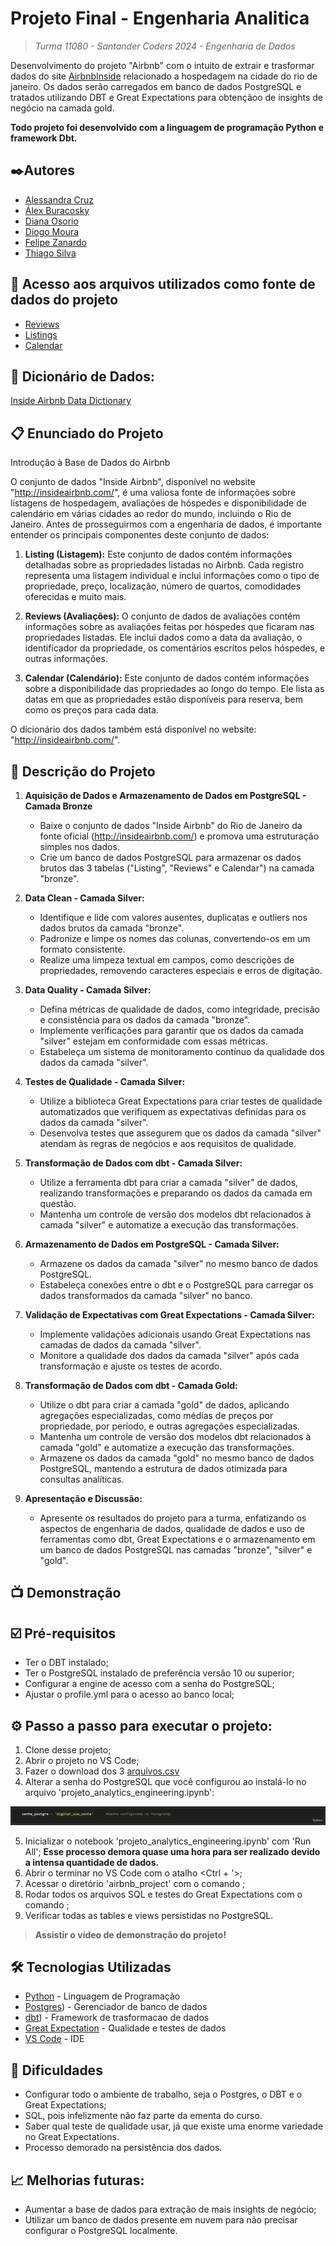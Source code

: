# Projeto Final - Engenharia Analitica
> *Turma 11080 - Santander Coders 2024 - Engenharia de Dados*

Desenvolvimento do projeto "Airbnb" com o intuito de extrair e trasformar dados do site [AirbnbInside](http://insideairbnb.com/) relacionado a hospedagem na cidade do rio de janeiro. Os dados serão carregados em banco de dados PostgreSQL e tratados utilizando DBT e Great Expectations para obtençãoo de insights de negócio na camada gold.

**Todo projeto foi desenvolvido com a linguagem de programação Python e framework Dbt.**

## ✒️Autores 
- [Alessandra Cruz](https://github.com/alessandracruz)
- [Álex Buracosky](https://github.com/aburacosk)
- [Diana Osorio](https://github.com/diana468)
- [Diogo Moura](https://github.com/HyogoMoura)
- [Felipe Zanardo](https://github.com/FelipeBZanardo)
- [Thiago Silva](https://github.com/thiagodemedeiros)

## 📓 Acesso aos arquivos utilizados como fonte de dados do projeto

- [Reviews](https://drive.google.com/file/d/1XTMhsYl_g5qpJq2V__FhDeRfauUPu18P/view?usp=drive_link)
- [Listings](https://drive.google.com/file/d/1DbXndz8ePvNSFf4Gsudhii5yYMMRfgxp/view?usp=drive_link)
- [Calendar](https://drive.google.com/file/d/1-pRla_tCidAQ744MFtX0YEEcpUXDf2DL/view?usp=drive_link)

## 🧾 Dicionário de Dados:

[Inside Airbnb Data Dictionary](https://docs.google.com/spreadsheets/d/1iWCNJcSutYqpULSQHlNyGInUvHg2BoUGoNRIGa6Szc4/edit?gid=1322284596#gid=1322284596)

## 📋 Enunciado do Projeto

Introdução à Base de Dados do Airbnb

O conjunto de dados "Inside Airbnb", disponível no website "http://insideairbnb.com/", é uma valiosa fonte de informações sobre listagens de hospedagem, avaliações de hóspedes e disponibilidade de calendário em várias cidades ao redor do mundo, incluindo o Rio de Janeiro. Antes de prosseguirmos com a engenharia de dados, é importante entender os principais componentes deste conjunto de dados:

1. **Listing (Listagem):** Este conjunto de dados contém informações detalhadas sobre as propriedades listadas no Airbnb. Cada registro representa uma listagem individual e inclui informações como o tipo de propriedade, preço, localização, número de quartos, comodidades oferecidas e muito mais.

2. **Reviews (Avaliações):** O conjunto de dados de avaliações contém informações sobre as avaliações feitas por hóspedes que ficaram nas propriedades listadas. Ele inclui dados como a data da avaliação, o identificador da propriedade, os comentários escritos pelos hóspedes, e outras informações.

3. **Calendar (Calendário):** Este conjunto de dados contém informações sobre a disponibilidade das propriedades ao longo do tempo. Ele lista as datas em que as propriedades estão disponíveis para reserva, bem como os preços para cada data.

O dicionário dos dados também está disponível no website: "http://insideairbnb.com/".


## 📝 Descrição do Projeto

1. **Aquisição de Dados e Armazenamento de Dados em PostgreSQL - Camada Bronze**
   - Baixe o conjunto de dados "Inside Airbnb" do Rio de Janeiro da fonte oficial (http://insideairbnb.com/) e promova uma estruturação simples nos dados.
   - Crie um banco de dados PostgreSQL para armazenar os dados brutos das 3 tabelas ("Listing", "Reviews" e Calendar") na camada "bronze".

2. **Data Clean - Camada Silver:**
   - Identifique e lide com valores ausentes, duplicatas e outliers nos dados brutos da camada "bronze".
   - Padronize e limpe os nomes das colunas, convertendo-os em um formato consistente.
   - Realize uma limpeza textual em campos, como descrições de propriedades, removendo caracteres especiais e erros de digitação.

3. **Data Quality - Camada Silver:**
   - Defina métricas de qualidade de dados, como integridade, precisão e consistência para os dados da camada "bronze".
   - Implemente verificações para garantir que os dados da camada "silver" estejam em conformidade com essas métricas.
   - Estabeleça um sistema de monitoramento contínuo da qualidade dos dados da camada "silver".

4. **Testes de Qualidade - Camada Silver:**
   - Utilize a biblioteca Great Expectations para criar testes de qualidade automatizados que verifiquem as expectativas definidas para os dados da camada "silver".
   - Desenvolva testes que assegurem que os dados da camada "silver" atendam às regras de negócios e aos requisitos de qualidade.

5. **Transformação de Dados com dbt - Camada Silver:**
   - Utilize a ferramenta dbt para criar a camada "silver" de dados, realizando transformações e preparando os dados da camada em questão.
   - Mantenha um controle de versão dos modelos dbt relacionados à camada "silver" e automatize a execução das transformações.

6. **Armazenamento de Dados em PostgreSQL - Camada Silver:**
   - Armazene os dados da camada "silver" no mesmo banco de dados PostgreSQL.
   - Estabeleça conexões entre o dbt e o PostgreSQL para carregar os dados transformados da camada "silver" no banco.

7. **Validação de Expectativas com Great Expectations - Camada Silver:**
   - Implemente validações adicionais usando Great Expectations nas camadas de dados da camada "silver".
   - Monitore a qualidade dos dados da camada "silver" após cada transformação e ajuste os testes de acordo.

8. **Transformação de Dados com dbt - Camada Gold:**
   - Utilize o dbt para criar a camada "gold" de dados, aplicando agregações especializadas, como médias de preços por propriedade, por período, e outras agregações especializadas.
   - Mantenha um controle de versão dos modelos dbt relacionados à camada "gold" e automatize a execução das transformações.
   - Armazene os dados da camada "gold" no mesmo banco de dados PostgreSQL, mantendo a estrutura de dados otimizada para consultas analíticas.

 9. **Apresentação e Discussão:**
    - Apresente os resultados do projeto para a turma, enfatizando os aspectos de engenharia de dados, qualidade de dados e uso de ferramentas como dbt, Great Expectations e o armazenamento em um banco de dados PostgreSQL nas camadas "bronze", "silver" e "gold".

## 📺 Demonstração


## ☑️  Pré-requisitos
- Ter o DBT instalado;
- Ter o PostgreSQL instalado de preferência versão 10 ou superior;
- Configurar a engine de acesso com a senha do PostgreSQL;
- Ajustar o profile.yml para o acesso ao banco local;


## ⚙️ Passo a passo para executar o projeto:

1. Clone desse projeto;
2. Abrir o projeto no VS Code;
3. Fazer o download dos 3 [arquivos.csv](#-acesso-aos-arquivos-utilizados-como-fonte-de-dados-do-projeto)
4. Alterar a senha do PostgreSQL que você configurou ao instalá-lo no arquivo 'projeto_analytics_engineering.ipynb':

<p align="center">
  <img src="./_captures/senha_postgresql.png">
</p>

5. Inicializar o notebook 'projeto_analytics_engineering.ipynb' com 'Run All'; 
**Esse processo demora quase uma hora para ser realizado devido a intensa quantidade de dados.**
6. Abrir o terminar no VS Code com o atalho <Ctrl + '>;
7. Acessar o diretório 'airbnb_project' com o comando <cd airbnb_project>;
8. Rodar todos os arquivos SQL e testes do Great Expectations com o comando <dbt build>;
9. Verificar todas as tables e views persistidas no PostgreSQL.

>**Assistir o vídeo de demonstração do projeto!**

## 🛠️ Tecnologias Utilizadas

* [Python](https://www.python.org/) - Linguagem de Programação
* [Postgres](https://www.postgresql.org/)) - Gerenciador de banco de dados
* [dbt](https://www.getdbt.com/)) - Framework de trasformacao de dados
* [Great Expectation](https://greatexpectations.io/) - Qualidade e testes de dados
* [VS Code](https://code.visualstudio.com/) - IDE

## 🚨 Dificuldades
-  Configurar todo o ambiente de trabalho, seja o Postgres, o DBT e o Great Expectations;
-  SQL, pois infelizmente não faz parte da ementa do curso.
-  Saber qual teste de qualidade usar, já que existe uma enorme variedade no Great Expectations.
-  Processo demorado na persistência dos dados.

## 📈 Melhorias futuras:
- Aumentar a base de dados para extração de mais insights de negócio;
- Utilizar um banco de dados presente em nuvem para não precisar configurar o PostgreSQL localmente.



